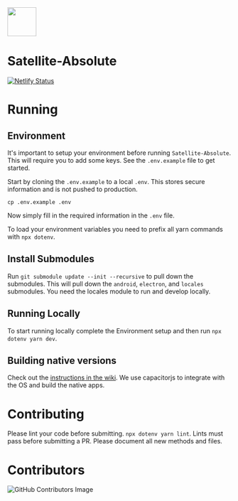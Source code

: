 <img src="https://i.imgur.com/PdJwuII.png" height="65px" />

# Satellite-Absolute

[![Netlify Status](https://api.netlify.com/api/v1/badges/8dff7efb-8ce4-4eef-871a-cdf1f665d676/deploy-status)](https://app.netlify.com/sites/pensive-newton-4113d6/deploys)

# Running

## Environment

It's important to setup your environment before running `Satellite-Absolute`. This will require you 
to add some keys. See the `.env.example` file to get started.

Start by cloning the `.env.example` to a local `.env`. This stores secure information and is not pushed to production.
```
cp .env.example .env
```

Now simply fill in the required information in the `.env` file.

To load your environment variables you need to prefix all yarn commands with `npx dotenv`.

## Install Submodules

Run `git submodule update --init --recursive` to pull down the submodules. This will pull down the `android`, `electron`, and `locales` submodules. You need the locales module to run and develop locally.

## Running Locally

To start running locally complete the Environment setup and then run `npx dotenv yarn dev`.

## Building native versions

Check out the [instructions in the wiki](https://github.com/Satellite-im/Satellite-Absolute/wiki/Build-Deploy). We use capacitorjs to integrate with the OS and build the native apps.

# Contributing

Please lint your code before submitting. `npx dotenv yarn lint`. Lints must pass before submitting a PR.
Please document all new methods and files.

# Contributors

![GitHub Contributors Image](https://contrib.rocks/image?repo=Satellite-im/Satellite-Absolute)

